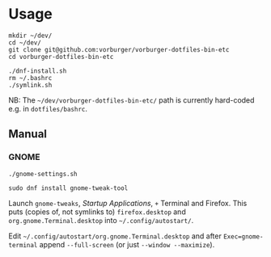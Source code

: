 # Usage

    mkdir ~/dev/
    cd ~/dev/
    git clone git@github.com:vorburger/vorburger-dotfiles-bin-etc
    cd vorburger-dotfiles-bin-etc

    ./dnf-install.sh
    rm ~/.bashrc
    ./symlink.sh

NB: The `~/dev/vorburger-dotfiles-bin-etc/` path is currently hard-coded e.g. in `dotfiles/bashrc`.


## Manual

### GNOME

    ./gnome-settings.sh

    sudo dnf install gnome-tweak-tool

Launch `gnome-tweaks`, _Startup Applications_, `+` Terminal and Firefox.
This puts (copies of, not symlinks to) `firefox.desktop` and `org.gnome.Terminal.desktop` into `~/.config/autostart/`.

Edit `~/.config/autostart/org.gnome.Terminal.desktop` and after `Exec=gnome-terminal` append `--full-screen` (or just `--window --maximize`).
